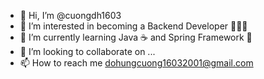 - 👋 Hi, I’m @cuongdh1603
- 👀 I’m interested in becoming a Backend Developer 🧑🏻‍💻
- 🌱 I’m currently learning Java ☕ and Spring Framework 🍃
- 💞️ I’m looking to collaborate on ...
- 📫 How to reach me  dohungcuong16032001@gmail.com

<!---
cuongdh1603/cuongdh1603 is a ✨ special ✨ repository because its `README.md` (this file) appears on your GitHub profile.
You can click the Preview link to take a look at your changes.
--->
